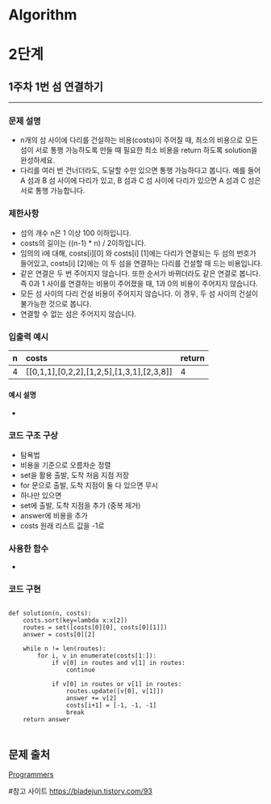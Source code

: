 # Algorithm
# 2단계
## 1주차 1번 섬 연결하기 
***
  

### 문제 설명 
- n개의 섬 사이에 다리를 건설하는 비용(costs)이 주어질 때, 최소의 비용으로 모든 섬이 서로 통행 가능하도록 만들 때 필요한 최소 비용을 return 하도록 solution을 완성하세요.
- 다리를 여러 번 건너더라도, 도달할 수만 있으면 통행 가능하다고 봅니다. 예를 들어 A 섬과 B 섬 사이에 다리가 있고, B 섬과 C 섬 사이에 다리가 있으면 A 섬과 C 섬은 서로 통행 가능합니다.
### 제한사항
- 섬의 개수 n은 1 이상 100 이하입니다.
- costs의 길이는 ((n-1) * n) / 2이하입니다.
- 임의의 i에 대해, costs[i][0] 와 costs[i] [1]에는 다리가 연결되는 두 섬의 번호가 들어있고, costs[i] [2]에는 이 두 섬을 연결하는 다리를 건설할 때 드는 비용입니다.
- 같은 연결은 두 번 주어지지 않습니다. 또한 순서가 바뀌더라도 같은 연결로 봅니다. 즉 0과 1 사이를 연결하는 비용이 주어졌을 때, 1과 0의 비용이 주어지지 않습니다.
- 모든 섬 사이의 다리 건설 비용이 주어지지 않습니다. 이 경우, 두 섬 사이의 건설이 불가능한 것으로 봅니다.
- 연결할 수 없는 섬은 주어지지 않습니다.

### 입출력 예시 
 | n    |costs                                     |return|
 | :----|:-----------------------------------------|:-----|
 | 4    |[[0,1,1],[0,2,2],[1,2,5],[1,3,1],[2,3,8]] |4     |


#### 예시 설명  
- 

### 코드 구조 구상
- 탐욕법
- 비용을 기준으로 오름차순 정렬
- set을 활용 출발, 도착 처음 지점 저장
- for 문으로 출발, 도착 지점이 둘 다 있으면 무시
- 하나만 있으면 
- set에 출발, 도착 지점을 추가 (중복 제거)
- answer에 비용을 추가
- costs 원래 리스트 값을 -1로
### 사용한 함수 
- 

### 코드 구현


<pre>
<code>
def solution(n, costs):
    costs.sort(key=lambda x:x[2])
    routes = set([costs[0][0], costs[0][1]])
    answer = costs[0][2]
    
    while n != len(routes):
        for i, v in enumerate(costs[1:]):
            if v[0] in routes and v[1] in routes:
                continue
                
            if v[0] in routes or v[1] in routes:
                routes.update([v[0], v[1]])
                answer += v[2]
                costs[i+1] = [-1, -1, -1]
                break
    return answer
</code>
</pre>


## 문제 출처 
[Programmers](https://programmers.co.kr/learn/courses/30/lessons/42861?language=python3)


#참고 사이트 
https://bladejun.tistory.com/93
